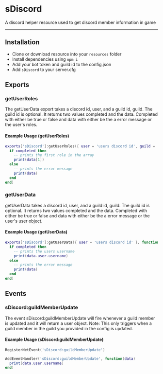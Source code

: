 # sDiscord

A discord helper resource used to get discord member information in game

---

## Installation

- Clone or download resource into your `resources` folder
- Install dependencies using `npm i`
- Add your bot token and guild id to the config.json
- Add `sDiscord` to your server.cfg

## Exports

### getUserRoles

The getUserData export takes a discord id, user, and a guild id, guild. The guild id is optional. It returns two values completed and the data. Completed with either be true or false and data with either be the a error message or the user's roles.

#### Example Usage (getUserRoles)

```lua
exports['sDiscord']:getUserRoles({ user = 'users discord id', guild = 'the guild id'  }, function(completed, data)
  if completed then
    -- prints the first role in the array
    print(data[1])
  else
    -- prints the error message
    print(data)
  end
end)
```

### getUserData

getUserData takes a discord id, user, and a guild id, guild. The guild id is optional. It returns two values completed and the data. Completed with either be true or false and data with either be the a error message or the user's user object.

#### Example Usage (getUserData)

```lua
exports['sDiscord']:getUserData({ user = 'users discord id' }, function(completed, data)
  if completed then
    -- prints the users username
    print(data.user.username)
  else
    -- prints the error message
    print(data)
  end
end)
```

## Events

### sDiscord:guildMemberUpdate

The event sDiscord:guildMemberUpdate will fire whenever a guild member is updated and it will return a user object. Note: This only triggers when a guild member in the guild you provided in the config is updated.

#### Example Usage (sDiscord:guildMemberUpdate)

```lua
RegisterNetEvent('sDiscord:guildMemberUpdate')

AddEventHandler('sDiscord:guildMemberUpdate', function(data)
  print(data.user.username)
end)
```
